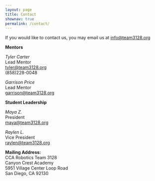 ```yaml
---
layout: page
title: Contact
shownav: true
permalink: /contact/
---
```


If you would like to contact us, you may email us at [info@team3128.org](mailto:info@team3128.org)

**Mentors**

*Tyler Carter*  
Lead Mentor  
[tyler@team3128.org](mailto:tyler@team3128.org)  
(858)228-0048  

*Garrison Price*  
Lead Mentor  
[garrison@team3128.org](mailto:garrison@team3128.org)  

**Student Leadership**

*Maya Z.*  
President  
[maya@team3128.org](mailto:maya@team3128.org)  

*Raylen L.*  
Vice President  
[raylen@team3128.org](mailto:raylen@team3128.org)



**Mailing Address:**  
CCA Robotics Team 3128  
Canyon Crest Academy  
5951 Village Center Loop Road  
San Diego, CA 92130
